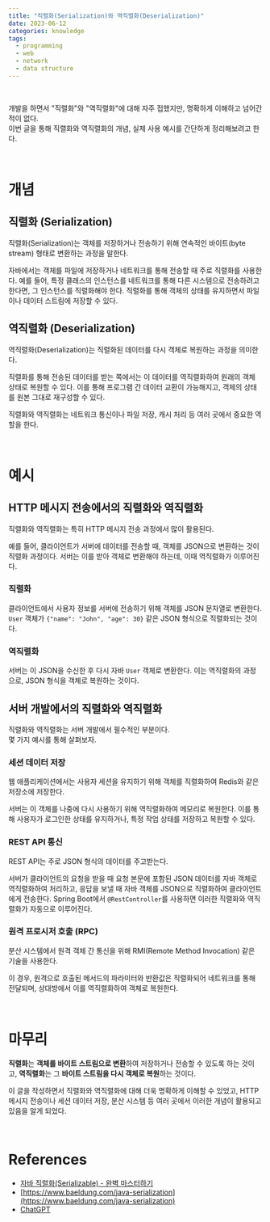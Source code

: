 ```yaml
---
title: "직렬화(Serialization)와 역직렬화(Deserialization)"
date: 2023-06-12
categories: knowledge
tags:
  - programming
  - web
  - network
  - data structure
---
```


<br>

개발을 하면서 "직렬화"와 "역직렬화"에 대해 자주 접했지만, 명확하게 이해하고 넘어간 적이 없다. <br>
이번 글을 통해 직렬화와 역직렬화의 개념, 실제 사용 예시를 간단하게 정리해보려고 한다.

<br>

# 개념

## 직렬화 (Serialization)
직렬화(Serialization)는 객체를 저장하거나 전송하기 위해 연속적인 바이트(byte stream) 형태로 변환하는 과정을 말한다. 

자바에서는 객체를 파일에 저장하거나 네트워크를 통해 전송할 때 주로 직렬화를 사용한다. 예를 들어, 특정 클래스의 인스턴스를 네트워크를 통해 다른 시스템으로 전송하려고 한다면, 그 인스턴스를 직렬화해야 한다. 직렬화를 통해 객체의 상태를 유지하면서 파일이나 데이터 스트림에 저장할 수 있다.

## 역직렬화 (Deserialization)
역직렬화(Deserialization)는 직렬화된 데이터를 다시 객체로 복원하는 과정을 의미한다. 

직렬화를 통해 전송된 데이터를 받는 쪽에서는 이 데이터를 역직렬화하여 원래의 객체 상태로 복원할 수 있다. 이를 통해 프로그램 간 데이터 교환이 가능해지고, 객체의 상태를 원본 그대로 재구성할 수 있다.

직렬화와 역직렬화는 네트워크 통신이나 파일 저장, 캐시 처리 등 여러 곳에서 중요한 역할을 한다.

<br>

# 예시

## HTTP 메시지 전송에서의 직렬화와 역직렬화

직렬화와 역직렬화는 특히 HTTP 메시지 전송 과정에서 많이 활용된다. 

예를 들어, 클라이언트가 서버에 데이터를 전송할 때, 객체를 JSON으로 변환하는 것이 직렬화 과정이다. 서버는 이를 받아 객체로 변환해야 하는데, 이때 역직렬화가 이루어진다.

### 직렬화

클라이언트에서 사용자 정보를 서버에 전송하기 위해 객체를 JSON 문자열로 변환한다. `User` 객체가 `{"name": "John", "age": 30}` 같은 JSON 형식으로 직렬화되는 것이다.

### 역직렬화

서버는 이 JSON을 수신한 후 다시 자바 `User` 객체로 변환한다. 이는 역직렬화의 과정으로, JSON 형식을 객체로 복원하는 것이다.


## 서버 개발에서의 직렬화와 역직렬화

직렬화와 역직렬화는 서버 개발에서 필수적인 부분이다.<br>
몇 가지 예시를 통해 살펴보자.

### 세션 데이터 저장

웹 애플리케이션에서는 사용자 세션을 유지하기 위해 객체를 직렬화하여 Redis와 같은 저장소에 저장한다.

서버는 이 객체를 나중에 다시 사용하기 위해 역직렬화하여 메모리로 복원한다. 이를 통해 사용자가 로그인한 상태를 유지하거나, 특정 작업 상태를 저장하고 복원할 수 있다.

### REST API 통신

REST API는 주로 JSON 형식의 데이터를 주고받는다.

서버가 클라이언트의 요청을 받을 때 요청 본문에 포함된 JSON 데이터를 자바 객체로 역직렬화하여 처리하고, 
응답을 보낼 때 자바 객체를 JSON으로 직렬화하여 클라이언트에게 전송한다. 
Spring Boot에서 `@RestController`를 사용하면 이러한 직렬화와 역직렬화가 자동으로 이루어진다.

### 원격 프로시저 호출 (RPC)

분산 시스템에서 원격 객체 간 통신을 위해 RMI(Remote Method Invocation) 같은 기술을 사용한다. 

이 경우, 원격으로 호출된 메서드의 파라미터와 반환값은 직렬화되어 네트워크를 통해 전달되며, 상대방에서 이를 역직렬화하여 객체로 복원한다.

<br>

# 마무리

**직렬화**는 **객체를 바이트 스트림으로 변환**하여 저장하거나 전송할 수 있도록 하는 것이고,
**역직렬화**는 그 **바이트 스트림을 다시 객체로 복원**하는 것이다. 

이 글을 작성하면서 직렬화와 역직렬화에 대해 더욱 명확하게 이해할 수 있었고,
HTTP 메시지 전송이나 세션 데이터 저장, 분산 시스템 등 여러 곳에서 이러한 개념이 활용되고 있음을 알게 되었다.

<br>

# References

- [자바 직렬화(Serializable) - 완벽 마스터하기](https://inpa.tistory.com/entry/JAVA-%E2%98%95-%EC%A7%81%EB%A0%AC%ED%99%94Serializable-%EC%99%84%EB%B2%BD-%EB%A7%88%EC%8A%A4%ED%84%B0%ED%95%98%EA%B8%B0)
- [https://www.baeldung.com/java-serialization](https://www.baeldung.com/java-serialization)
- [ChatGPT](https://chatgpt.com/)